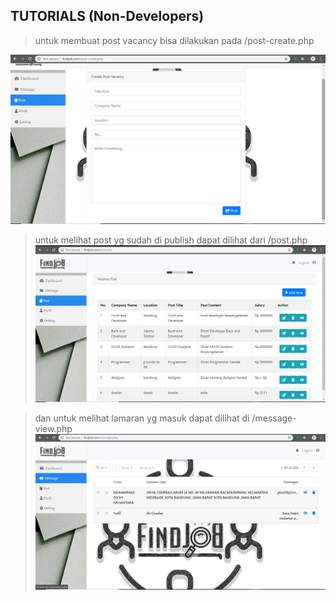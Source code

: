 ## TUTORIALS (Non-Developers)

> untuk membuat post vacancy bisa dilakukan pada /post-create.php

![image](../../assets/img/web-post-create.png)

> untuk melihat post yg sudah di publish dapat dilihat dari /post.php
![image](../../assets/img/web-post.png)


> dan untuk melihat lamaran yg masuk dapat dilihat di /message-view.php
![image](../../assets/img/web-msg-view.png)
